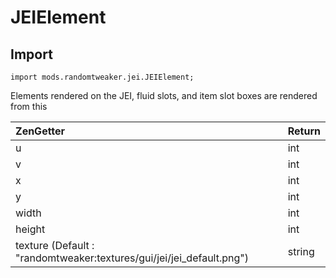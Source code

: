 # JEIElement

## Import

~~~zenscript
import mods.randomtweaker.jei.JEIElement;
~~~

Elements rendered on the JEI, fluid slots, and item slot boxes are rendered from this

| ZenGetter                                                    | Return |
| :----------------------------------------------------------- | :----- |
| u                                                            | int    |
| v                                                            | int    |
| x                                                            | int    |
| y                                                            | int    |
| width                                                        | int    |
| height                                                       | int    |
| texture (Default : "randomtweaker:textures/gui/jei/jei_default.png") | string |

